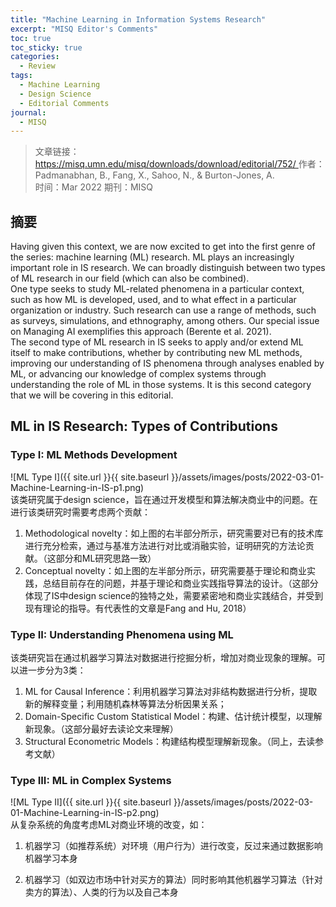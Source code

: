```yaml
---
title: "Machine Learning in Information Systems Research"
excerpt: "MISQ Editor's Comments"
toc: true
toc_sticky: true
categories:
  - Review
tags:
  - Machine Learning
  - Design Science
  - Editorial Comments
journal:
  - MISQ
---
```


> 文章链接：[https://misq.umn.edu/misq/downloads/download/editorial/752/  ][1]
> 作者：Padmanabhan, B., Fang, X., Sahoo, N., & Burton-Jones, A.  
> 时间：Mar 2022
> 期刊：MISQ

## 摘要

Having given this context, we are now excited to get into the first genre of the series: machine learning (ML) research. ML plays an increasingly important role in IS research. We can broadly distinguish between two types of ML research in our field (which can also be combined).   
One type seeks to study ML-related phenomena in a particular context, such as how ML is developed, used, and to what effect in a particular organization or industry. Such research can use a range of methods, such as surveys, simulations, and ethnography, among others. Our special issue on Managing AI exemplifies this approach (Berente et al. 2021).  
The second type of ML research in IS seeks to apply and/or extend ML itself to make contributions, whether by contributing new ML methods, improving our understanding of IS phenomena through analyses enabled by ML, or advancing our knowledge of complex systems through understanding the role of ML in those systems. It is this second category that we will be covering in this editorial.  

## ML in IS Research: Types of Contributions

### Type I: ML Methods Development 

![ML Type I]({{ site.url }}{{ site.baseurl }}/assets/images/posts/2022-03-01-Machine-Learning-in-IS-p1.png)  
该类研究属于design science，旨在通过开发模型和算法解决商业中的问题。在进行该类研究时需要考虑两个贡献：  
1. Methodological novelty：如上图的右半部分所示，研究需要对已有的技术库进行充分检索，通过与基准方法进行对比或消融实验，证明研究的方法论贡献。（这部分和ML研究思路一致）
2. Conceptual novelty：如上图的左半部分所示，研究需要基于理论和商业实践，总结目前存在的问题，并基于理论和商业实践指导算法的设计。（这部分体现了IS中design science的独特之处，需要紧密地和商业实践结合，并受到现有理论的指导。有代表性的文章是Fang and Hu, 2018）
   	
### Type II: Understanding Phenomena using ML

该类研究旨在通过机器学习算法对数据进行挖掘分析，增加对商业现象的理解。可以进一步分为3类：
1. ML for Causal Inference：利用机器学习算法对非结构数据进行分析，提取新的解释变量；利用随机森林等算法分析因果关系；
2. Domain-Specific Custom Statistical Model：构建、估计统计模型，以理解新现象。（这部分最好去读论文来理解）
3. Structural Econometric Models：构建结构模型理解新现象。（同上，去读参考文献）
   	
### Type III: ML in Complex Systems

![ML Type II]({{ site.url }}{{ site.baseurl }}/assets/images/posts/2022-03-01-Machine-Learning-in-IS-p2.png)   
从复杂系统的角度考虑ML对商业环境的改变，如：

1. 机器学习（如推荐系统）对环境（用户行为）进行改变，反过来通过数据影响机器学习本身

2. 机器学习（如双边市场中针对买方的算法）同时影响其他机器学习算法（针对卖方的算法）、人类的行为以及自己本身

[1]: https://misq.umn.edu/misq/downloads/download/editorial/752/
